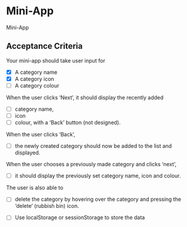 # Mini-App

Mini-App

## Acceptance Criteria

Your mini-app should take user input for

- [x] A category name
- [x] A category icon
- [ ] A category colour

When the user clicks ‘Next’, it should display the recently added

- [ ] category name,
- [ ] icon
- [ ] colour, with a ‘Back’ button (not designed).

When the user clicks ‘Back’,

- [ ] the newly created category should now be added to the list and displayed.

When the user chooses a previously made category and clicks ‘next’,

- [ ] it should display the previously set category name, icon and colour.

The user is also able to

- [ ] delete the category by hovering over the category and pressing the ‘delete’ (rubbish bin) icon.

- [ ] Use localStorage or sessionStorage to store the data
